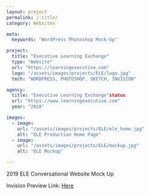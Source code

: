 ```yaml
---
layout: project
permalink: /:title/
category: Websites

meta:
  keywords: "WordPress Photoshop Mock-Up"

project:
  title: "Executive Learning Exchange"
  type: "Website"
  url: "https://learningexecutive.com"
  logo: "/assets/images/projects/ELE/logo.jpg"
  tech: "WORDPRESS, PHOTOSHOP, SKETCH, INVISION"

agency:
  title: "Executive Learning Exchange"status
  url: "https://www.learningexecutive.com"
  year: "2018"

images:
  - image:
    url: "/assets/images/projects/ELE/ele_home.jpg"
    alt: "ELE Production Home Page"
  - image:
    url: "/assets/images/projects/ELE/mockup.jpg"
    alt: "ELE Mockup"

---
```

<p>2019 ELE Conversational Website Mock Up</p>
<p>Invision Preview Link: <a href="https://invis.io/4CPX4BAV7MY#/340303858_Desktop">Here</a> </p>


